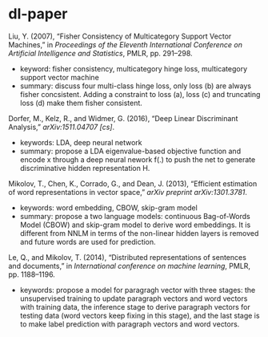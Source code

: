 # dl-paper

Liu, Y. (2007), “Fisher Consistency of Multicategory Support Vector Machines,” in *Proceedings of the Eleventh International Conference on Artificial Intelligence and Statistics*, PMLR, pp. 291–298.

* keyword: fisher consistency, multicategory hinge loss, multicategory support vector machine
* summary: discuss four multi-class hinge loss, only loss (b) are always fisher concsistent. Adding a constraint to loss (a), loss (c) and truncating loss (d)  make them fisher consistent. 

Dorfer, M., Kelz, R., and Widmer, G. (2016), “Deep Linear Discriminant Analysis,” *arXiv:1511.04707 [cs]*.

* keywords: LDA, deep neural network
* summary: propose a LDA eigenvalue-based objective function and encode x through a deep neural nework f(.) to push the net to generate discriminative hidden representation H.

Mikolov, T., Chen, K., Corrado, G., and Dean, J. (2013), “Efficient estimation of word representations in vector space,” *arXiv preprint arXiv:1301.3781*.

* keywords: word embedding, CBOW, skip-gram model
* summary: propose a two language models: continuous Bag-of-Words Model (CBOW) and skip-gram model to derive word embeddings. It is different from NNLM in terms of the non-linear hidden layers is removed and future words are used for prediction.

Le, Q., and Mikolov, T. (2014), “Distributed representations of sentences and documents,” in *International conference on machine learning*, PMLR, pp. 1188–1196.

* keywords: propose a model for paragragh vector with three stages: the unsupervised training to update paragraph vectors and word vectors with training data, the inference stage to derive paragraph vectors for testing data (word vectors keep fixing in this stage), and the last stage is to make label prediction with paragraph vectors and word vectors.